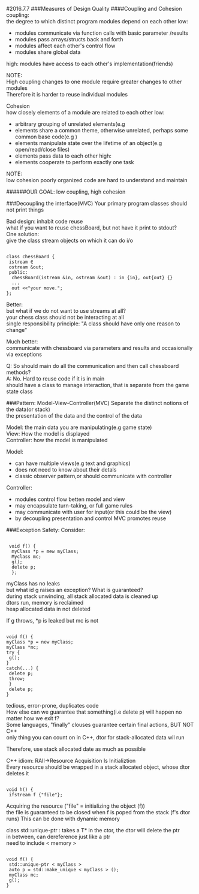 #2016.7.7
###Measures of Design Quality
####Coupling and Cohesion
coupling: </br>
the degree to which distinct program modules depend on each other
low: 
 - modules communicate via function calls with basic parameter /results
 - modules pass arrays/structs back and forth
 - modules affect each other's control flow
 - modules share global data

high: 
modules have access to each other's implementation(friends) </br>

NOTE: </br>
High coupling changes to one module require greater changes to other modules </br>
Therefore it is harder to reuse individual modules

Cohesion</br>
how closely elements of a module are related to each other
low:
 - arbitrary grouping of unrelated elements(e.g <utility>
 - elements share a common theme, otherwise unrelated, perhaps some common base code(e.g <algorithm>)
 - elements manipulate state over the lifetime of an object(e.g open/read/close files)
 - elements pass data to each other
high:
 - elements cooperate to perform exactly one task

NOTE: </br>
low cohesion poorly organized code are hard to understand and maintain

######OUR GOAL: low coupling, high cohesion

###Decoupling the interface(MVC)
Your primary program classes should not print things

Bad design: inhabit code reuse </br>
what if you want to reuse chessBoard, but not have it print to stdout? </br>
One solution: </br>
give the class stream objects on which it can do i/o
<pre><code>
class chessBoard {
 istream &in;
 ostream &out;
 public:
  chessBoard(istream &in, ostream &out) : in {in}, out{out} {}
  ...
  out <<"your move.";
};
</code></pre>
Better: </br>
but what if we do not want to use streams at all? </br>
your chess class should not be interacting at all </br>
single responsibility principle:  "A class should have only one reason to change"

Much better: </br>
communicate with chessboard via parameters and results and occasionally via exceptions

Q: So should main do all the communication and then call chessboard methods? </br>
A: No. Hard to reuse code if it is in main </br>
should have a class to manage interaction, that is separate from the game state class

###Pattern: Model-View-Controller(MVC) 
Separate the distinct notions of the data(or stack) </br>
the presentation of the data and the control of the data

Model: the main data you are manipulating(e.g game state) </br>
View: How the model is displayed </br>
Controller: how the model is manipulated

Model:
- can have multiple views(e.g text and graphics)
- does not need to know about their detals
- classic observer pattern,or should communicate with controller

Controller:
- modules control flow betten model and view
- may encapsulate turn-taking, or full game rules
- may communicate with user for input(or this could be the view)
- by decoupling presentation and control MVC promotes reuse

###Exception Safety:
Consider:
<pre><code>
 void f() {
  myClass *p = mew myClass;
  Myclass mc;
  g();
  delete p;
  };
</code></pre>
myClass has no leaks </br>
but what id g raises an exception?
What is guaranteed? </br>
during stack unwinding, all stack allocated data is cleaned up </br>
dtors run, memory is reclaimed </br>
heap allocated data in not deleted

If g throws, *p is leaked but mc is not
<pre><code>
void f() {
myClass *p = new myClass;
myClass *mc;
try {
 g();
}
catch(...) {
 delete p;
 throw;
 }
 delete p;
}
</code></pre>
tedious, error-prone, duplicates code </br>
How else can we guarantee that something(i.e delete p) will happen no matter how we exit f? </br>
Some languages, "finally" clouses guarantee certain final actions, BUT NOT C++ </br>
only thing you can count on in C++, dtor for stack-allocated data wil run

Therefore, use stack allocated date as much as possible

C++ idiom: RAII->Resource Acquisition Is Initializtion </br>
Every resource should be wrapped in a stack allocated object, whose dtor deletes it

<pre><code>
void h() {
 ifstream f {"file"};
</code></pre>
Acquiring the resource ("file" = initializing the object (f)) </br>
the file is guaranteed to be closed when f is poped from the stack (f's dtor runs)
This can be done with dynamic memory

class std::unique-ptr<T> : takes a T* in the ctor, the dtor will delete the ptr </br>
in between, can dereference just like a ptr </br>
need to include < memory >  

<pre><code>
void f() {
 std::unique-ptr < myClass >
 auto p = std::make_unique < myClass > ();
 myClass mc;
 g();
}
 </code></pre>
